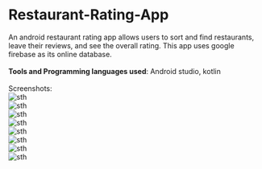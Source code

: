 # Restaurant-Rating-App
An android restaurant rating app allows users to sort and find restaurants, leave their reviews, and see the overall rating. This app uses google firebase as its online database.<br><br>
__Tools and Programming languages used__: Android studio, kotlin<br><br>
Screenshots: <br>
![sth](/images/1.PNG)<br>
![sth](/images/2.PNG)<br>
![sth](/images/3.PNG)<br>
![sth](/images/4.PNG)<br>
![sth](/images/5.PNG)<br>
![sth](/images/6.PNG)<br>
![sth](/images/7.PNG)<br>
![sth](/images/8.PNG)<br>
